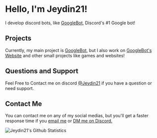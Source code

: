 # Hello, I'm Jeydin21!

I develop discord bots, like [GoogleBot](https://googlebot-commands.glitch.me/), Discord's #1 Google bot!

## Projects
Currently, my main project is [GoogleBot](https://googlebot-commands.glitch.me/), but I also work on [GoogleBot's Website](https://googlebot-commands.glitch.me/) and other small projects like games and websites!

## Questions and Support
Feel Free to Contact me on discord [@Jeydin21](https://discord.com/users/667354950321569792) if you have a question or need support.

## Contact Me
You can contact me on any of my social medias, but you'll get a faster response time if you [email me](mailto:JeyPham21@gmail.com) or [DM me on Discord.](https://discord.com/users/667354950321569792)

![Jeydin21's Github Statistics](https://github-readme-stats.vercel.app/api?username=Jeydin21&count_private=true&theme=tokyonight&show_icons=true)
